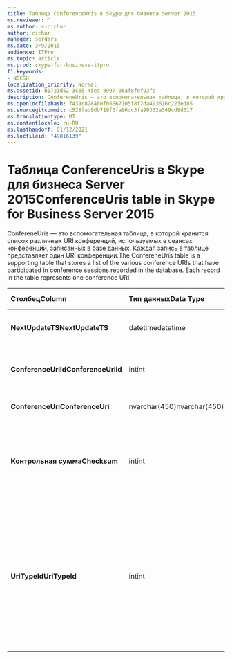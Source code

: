 ```yaml
---
title: Таблица ConferenceUris в Skype для бизнеса Server 2015
ms.reviewer: ''
ms.author: v-cichur
author: cichur
manager: serdars
ms.date: 3/9/2015
audience: ITPro
ms.topic: article
ms.prod: skype-for-business-itpro
f1.keywords:
- NOCSH
localization_priority: Normal
ms.assetid: b1721d52-3c65-45ea-8997-06af8fef93fc
description: ConfereneUris — это вспомогательная таблица, в которой хранится список различных URI конференций, используемых в сеансах конференций, записанных в базе данных. Каждая запись в таблице представляет один URI конференции.
ms.openlocfilehash: f439c828460f06067105f8f2da493616c223ed85
ms.sourcegitcommit: c528fad9db719f3fa96dc3fa99332a349cd9d317
ms.translationtype: MT
ms.contentlocale: ru-RU
ms.lasthandoff: 01/12/2021
ms.locfileid: "49816139"
---
```

# <a name="conferenceuris-table-in-skype-for-business-server-2015"></a><span data-ttu-id="6bc85-104">Таблица ConferenceUris в Skype для бизнеса Server 2015</span><span class="sxs-lookup"><span data-stu-id="6bc85-104">ConferenceUris table in Skype for Business Server 2015</span></span>
 
<span data-ttu-id="6bc85-p102">ConfereneUris — это вспомогательная таблица, в которой хранится список различных URI конференций, используемых в сеансах конференций, записанных в базе данных. Каждая запись в таблице представляет один URI конференции.</span><span class="sxs-lookup"><span data-stu-id="6bc85-p102">The ConfereneUris table is a supporting table that stores a list of the various conference URIs that have participated in conference sessions recorded in the database. Each record in the table represents one conference URI.</span></span>
  
|<span data-ttu-id="6bc85-107">**Столбец**</span><span class="sxs-lookup"><span data-stu-id="6bc85-107">**Column**</span></span>|<span data-ttu-id="6bc85-108">**Тип данных**</span><span class="sxs-lookup"><span data-stu-id="6bc85-108">**Data Type**</span></span>|<span data-ttu-id="6bc85-109">**Ключ/индекс**</span><span class="sxs-lookup"><span data-stu-id="6bc85-109">**Key/Index**</span></span>|<span data-ttu-id="6bc85-110">**Details**</span><span class="sxs-lookup"><span data-stu-id="6bc85-110">**Details**</span></span>|
|:-----|:-----|:-----|:-----|
|<span data-ttu-id="6bc85-111">**NextUpdateTS**</span><span class="sxs-lookup"><span data-stu-id="6bc85-111">**NextUpdateTS**</span></span> <br/> |<span data-ttu-id="6bc85-112">datetime</span><span class="sxs-lookup"><span data-stu-id="6bc85-112">datetime</span></span>  <br/> |<span data-ttu-id="6bc85-113">Primary</span><span class="sxs-lookup"><span data-stu-id="6bc85-113">Primary</span></span>  <br/> |<span data-ttu-id="6bc85-114">Метка времени; для внутреннего использования.</span><span class="sxs-lookup"><span data-stu-id="6bc85-114">Time stamp, Internal used.</span></span>  <br/> |
|<span data-ttu-id="6bc85-115">**ConferenceUriId**</span><span class="sxs-lookup"><span data-stu-id="6bc85-115">**ConferenceUriId**</span></span> <br/> |<span data-ttu-id="6bc85-116">int</span><span class="sxs-lookup"><span data-stu-id="6bc85-116">int</span></span>  <br/> |<span data-ttu-id="6bc85-117">Primary</span><span class="sxs-lookup"><span data-stu-id="6bc85-117">Primary</span></span>  <br/> |<span data-ttu-id="6bc85-118">Уникальный номер, идентифицирующий этот URI конференции.</span><span class="sxs-lookup"><span data-stu-id="6bc85-118">Unique number identifying this conference URI.</span></span>  <br/> |
|<span data-ttu-id="6bc85-119">**ConferenceUri**</span><span class="sxs-lookup"><span data-stu-id="6bc85-119">**ConferenceUri**</span></span> <br/> |<span data-ttu-id="6bc85-120">nvarchar(450)</span><span class="sxs-lookup"><span data-stu-id="6bc85-120">nvarchar(450)</span></span>  <br/> ||<span data-ttu-id="6bc85-121">URI конференции.</span><span class="sxs-lookup"><span data-stu-id="6bc85-121">Conference URI.</span></span>  <br/> |
|<span data-ttu-id="6bc85-122">**Контрольная сумма**</span><span class="sxs-lookup"><span data-stu-id="6bc85-122">**Checksum**</span></span> <br/> |<span data-ttu-id="6bc85-123">int</span><span class="sxs-lookup"><span data-stu-id="6bc85-123">int</span></span>  <br/> ||<span data-ttu-id="6bc85-p103">Контрольная сумма ConferenceUri. Используется для повышения скорости поиска в базе данных.</span><span class="sxs-lookup"><span data-stu-id="6bc85-p103">Checksum of ConferenceUri. Used to increases the speed of database searches.</span></span>  <br/> |
|<span data-ttu-id="6bc85-126">**UriTypeId**</span><span class="sxs-lookup"><span data-stu-id="6bc85-126">**UriTypeId**</span></span> <br/> |<span data-ttu-id="6bc85-127">int</span><span class="sxs-lookup"><span data-stu-id="6bc85-127">int</span></span>  <br/> |<span data-ttu-id="6bc85-128">Внешняя</span><span class="sxs-lookup"><span data-stu-id="6bc85-128">Foreign</span></span>  <br/> |<span data-ttu-id="6bc85-129">Тип URI, например conf:chat для конференции обмена мгновенными сообщениями или conf:audio-video для аудио- и видеоконференции.</span><span class="sxs-lookup"><span data-stu-id="6bc85-129">URI type, such as conf:chat for IM conference, or conf:audio-video for audio/video conference.</span></span> <span data-ttu-id="6bc85-130">Дополнительные сведения см. в таблице [UriTypes.](uritypes.md)</span><span class="sxs-lookup"><span data-stu-id="6bc85-130">See the [UriTypes table](uritypes.md) table for more information.</span></span> <br/> |
   


